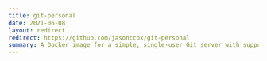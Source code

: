 ```yaml
---
title: git-personal
date: 2021-06-08
layout: redirect
redirect: https://github.com/jasonccox/git-personal
summary: A Docker image for a simple, single-user Git server with support for mirroring to other Git servers. I use this to maintain full control of my Git repos while still making them available to the world on GitHub.
---
```

